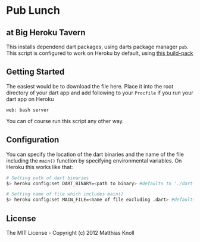 # Pub Lunch

## at Big Heroku Tavern

This installs dependend dart packages, using darts package manager `pub`.
This script is configured to work on Heroku by default, using [this build-pack](https://github.com/kohlikohl/heroku-buildpack-dart) 

## Getting Started

The easiest would be to download the file here.
Place it into the root directory of your dart app and add following to your `Procfile` if you run your dart app on Heroku

```
web: bash server
```

You can of course run this script any other way.

## Configuration
You can specify the location of the dart binaries and the name of the file including the `main()` function by specifying environmental variables.
On Heroku this works like that:

```bash
# Setting path of dart binaries
$> heroku config:set DART_BINARY=<path to binary> #defaults to './dart-sdk/bin'

# Setting name of file which includes main()
$> heroku config:set MAIN_FILE=<name of file excluding .dart> #defaults to 'main'
```

## License

The MIT License - Copyright (c) 2012 Matthias Knoll